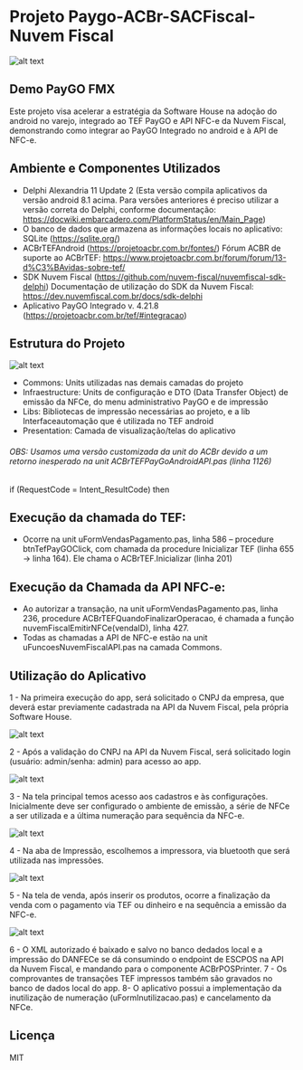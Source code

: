 # Projeto Paygo-ACBr-SACFiscal-Nuvem Fiscal

![alt text](https://www.sacfiscal.com.br/paygo/fmx/logo_fmx.jpg)

## Demo PayGO FMX

Este projeto visa acelerar a estratégia da Software House na adoção do android no varejo, integrado ao TEF PayGO e API NFC-e da Nuvem Fiscal, demonstrando como integrar ao PayGO Integrado no android e à API de NFC-e.

## Ambiente e Componentes Utilizados

- Delphi Alexandria 11 Update 2 (Esta versão compila aplicativos da versão android 8.1 acima. Para versões anteriores é preciso utilizar a versão correta do Delphi, conforme documentação: https://docwiki.embarcadero.com/PlatformStatus/en/Main_Page)
- O banco de dados que armazena as informações locais no aplicativo: SQLite (https://sqlite.org/)
- ACBrTEFAndroid (https://projetoacbr.com.br/fontes/)
  Fórum ACBR de suporte ao ACBrTEF: https://www.projetoacbr.com.br/forum/forum/13-d%C3%BAvidas-sobre-tef/
- SDK Nuvem Fiscal (https://github.com/nuvem-fiscal/nuvemfiscal-sdk-delphi)
  Documentação de utilização do SDK da Nuvem Fiscal: https://dev.nuvemfiscal.com.br/docs/sdk-delphi
- Aplicativo PayGO Integrado v. 4.21.8 (https://projetoacbr.com.br/tef/#integracao)

## Estrutura do Projeto

![alt text](https://www.sacfiscal.com.br/paygo/fmx/estrutura.png)

- Commons: Units utilizadas nas demais camadas do projeto
- Infraestructure: Units de configuração e DTO (Data Transfer Object) de emissão da NFCe, do menu administrativo PayGO e de impressão
- Libs: Bibliotecas de impressão necessárias ao projeto, e a lib Interfaceautomação que é utilizada no TEF android
- Presentation: Camada de visualização/telas do aplicativo

###### OBS: Usamos uma versão customizada da unit do ACBr devido a um retorno inesperado na unit ACBrTEFPayGoAndroidAPI.pas (linha 1126)

if (RequestCode = Intent_ResultCode) then

## Execução da chamada do TEF:

- Ocorre na unit uFormVendasPagamento.pas, linha 586 – procedure btnTefPayGOClick, com chamada da procedure Inicializar TEF (linha 655 -> linha 164). Ele chama o ACBrTEF.Inicializar (linha 201)

## Execução da Chamada da API NFC-e:

- Ao autorizar a transação, na unit uFormVendasPagamento.pas, linha 236, procedure ACBrTEFQuandoFinalizarOperacao, é chamada a função nuvemFiscalEmitirNFCe(vendaID), linha 427.
- Todas as chamadas a API de NFC-e estão na unit uFuncoesNuvemFiscalAPI.pas na camada Commons.

## Utilização do Aplicativo

1 - Na primeira execução do app, será solicitado o CNPJ da empresa, que deverá estar previamente cadastrada na API da Nuvem Fiscal, pela própria Software House.

![alt text](https://www.sacfiscal.com.br/paygo/fmx/t1_fmx.png)

2 - Após a validação do CNPJ na API da Nuvem Fiscal, será solicitado login (usuário: admin/senha: admin) para acesso ao app.

![alt text](https://www.sacfiscal.com.br/paygo/fmx/t2_fmx.png)

3 - Na tela principal temos acesso aos cadastros e às configurações. Inicialmente deve ser configurado o ambiente de emissão, a série de NFCe a ser utilizada e a última numeração para sequência da NFC-e.

![alt text](https://www.sacfiscal.com.br/paygo/fmx/t3_fmx.png)

4 - Na aba de Impressão, escolhemos a impressora, via bluetooth que será utilizada nas impressões.

![alt text](https://www.sacfiscal.com.br/paygo/fmx/t4_fmx.png)

5 - Na tela de venda, após inserir os produtos, ocorre a finalização da venda com o pagamento via TEF ou dinheiro e na sequência a emissão da NFC-e.

![alt text](https://www.sacfiscal.com.br/paygo/fmx/t5_fmx.png)

6 - O XML autorizado é baixado e salvo no banco dedados local e a impressão do DANFECe se dá consumindo o endpoint de ESCPOS na API da Nuvem Fiscal, e mandando para o componente ACBrPOSPrinter.
7 - Os comprovantes de transações TEF impressos também são gravados no banco de dados local do app.
8- O aplicativo possui a implementação da inutilização de numeração (uFormInutilizacao.pas) e cancelamento da NFCe.

## Licença

MIT
